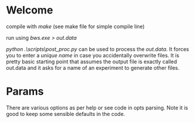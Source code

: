 # Welcome

compile with *make* (see make file for simple compile line)

run using *bws.exe > out.data*

*python .\scripts\post_proc.py* can be used to process the *out.data*. It forces you to enter a *unique name* in case you accidentally overwrite files.
It is pretty basic starting point that assumes the output file is exactly called out.data and it asks for a name of an experiment to generate other files. 


# Params

There are various options as per help or see code in opts parsing. Note it is good to keep some sensible defaults in the code.

